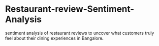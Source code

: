 # Restaurant-review-Sentiment-Analysis
sentiment analysis of restaurant reviews to uncover what customers truly feel about their dining experiences in Bangalore. 
